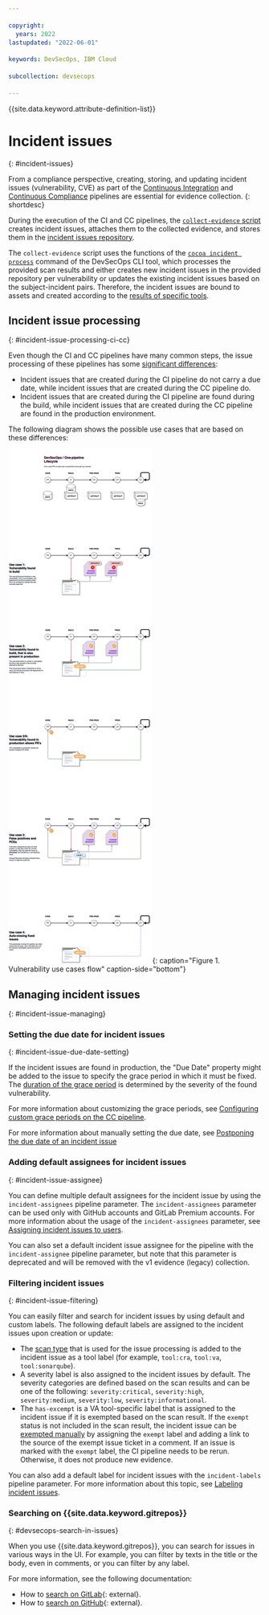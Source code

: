 ```yaml
---

copyright:
  years: 2022
lastupdated: "2022-06-01"

keywords: DevSecOps, IBM Cloud

subcollection: devsecops

---
```


{{site.data.keyword.attribute-definition-list}}

# Incident issues
{: #incident-issues}

From a compliance perspective, creating, storing, and updating incident issues (vulnerability, CVE) as part of the [Continuous Integration](/docs/devsecops?topic=devsecops-cd-devsecops-ci-pipeline) and [Continuous Compliance](/docs/devsecops?topic=devsecops-devsecops-cc-pipeline) pipelines are essential for evidence collection.
{: shortdesc}

During the execution of the CI and CC pipelines, the [`collect-evidence` script](/docs/devsecops?topic=devsecops-devsecops-collect-evidence) creates incident issues, attaches them to the collected evidence, and stores them in the [incident issues repository](/docs/devsecops?topic=devsecops-tutorial-cd-devsecops#devsecops-ci-tool-integration-issues).

The `collect-evidence` script uses the functions of the [`cocoa incident process`](/docs/devsecops?topic=devsecops-cd-devsecops-cli#incident-process) command of the DevSecOps CLI tool, which processes the provided scan results and either creates new incident issues in the provided repository per vulnerability or updates the existing incident issues based on the subject-incident pairs. 
Therefore, the incident issues are bound to assets and created according to the [results of specific tools](/docs/devsecops?topic=devsecops-devsecops-issues-due-date#processing-results-issues).

## Incident issue processing
{: #incident-issue-processing-ci-cc}

Even though the CI and CC pipelines have many common steps, the issue processing of these pipelines has some [significant differences](/docs/devsecops?topic=devsecops-devsecops-issues-due-date#due-date-ci-cc):
* Incident issues that are created during the CI pipeline do not carry a due date, while incident issues that are created during the CC pipeline do.
* Incident issues that are created during the CI pipeline are found during the build, while incident issues that are created during the CC pipeline are found in the production environment.

The following diagram shows the possible use cases that are based on these differences:

![Vulnerability use cases flow](images/devsecops-vulnerability-usecases-flow.png "Vulnerability use cases flow"){: caption="Figure 1. Vulnerability use cases flow" caption-side="bottom"}

## Managing incident issues
{: #incident-issue-managing}

### Setting the due date for incident issues
{: #incident-issue-due-date-setting}

If the incident issues are found in production, the "Due Date" property might be added to the issue to specify the grace period in which it must be fixed. The [duration of the grace period](/docs/devsecops?topic=devsecops-devsecops-issues-due-date#grace-period-duration) is determined by the severity of the found vulnerability.

For more information about customizing the grace periods, see [Configuring custom grace periods on the CC pipeline](/docs/devsecops?topic=devsecops-configure-custom-grace-period).

For more information about manually setting the due date, see [Postponing the due date of an incident issue](/docs/devsecops?topic=devsecops-due-date-postpone)

### Adding default assignees for incident issues
{: #incident-issue-assignee}

You can define multiple default assignees for the incident issue by using the `incident-assignees` pipeline parameter. The `incident-assignees` parameter can be used only with GitHub accounts and GitLab Premium accounts. For more information about the usage of the `incident-assignees` parameter, see [Assigning incident issues to users](/docs/devsecops?topic=devsecops-assign-incident-issues).

You can also set a default incident issue assignee for the pipeline with the `incident-assignee` pipeline parameter, but note that this parameter is deprecated and will be removed with the v1 evidence (legacy) collection.

### Filtering incident issues
{: #incident-issue-filtering}

You can easily filter and search for incident issues by using default and custom labels. The following default labels are assigned to the incident issues upon creation or update:
- The [scan type](/docs/devsecops?topic=devsecops-devsecops-issues-due-date#due-date-supported-tools) that is used for the issue processing is added to the incident issue as a tool label (for example, `tool:cra`, `tool:va`, `tool:sonarqube`).
- A severity label is also assigned to the incident issues by default. The severity categories are defined based on the scan results and can be one of the following: `severity:critical`, `severity:high`, `severity:medium`, `severity:low`, `severity:informational`.
- The `has-excempt` is a VA tool-specific label that is assigned to the incident issue if it is exempted based on the scan result. If the `exempt` status is not included in the scan result, the incident issue can be [exempted manually](/docs/devsecops?topic=devsecops-devsecops-issues-due-date#due-date-issue-options-exempt) by assigning the `exempt` label and adding a link to the source of the exempt issue ticket in a comment. If an issue is marked with the `exempt` label, the CI pipeline needs to be rerun. Otherwise, it does not produce new evidence.

You can also add a default label for incident issues with the `incident-labels` pipeline parameter. For more information about this topic, see [Labeling incident issues](/docs/devsecops?topic=devsecops-label-incident-issues).

### Searching on {{site.data.keyword.gitrepos}}
{: #devsecops-search-in-issues}

When you use {{site.data.keyword.gitrepos}}, you can search for issues in various ways in the UI. For example, you can filter by texts in the title or the body, even in comments, or you can filter by any label.

For more information, see the following documentation:
- How to [search on GitLab](https://docs.gitlab.com/ee/user/search/#search-issues-and-merge-requests){: external}.
- How to [search on GitHub](https://docs.github.com/en/search-github/searching-on-github/searching-issues-and-pull-requests){: external}.
